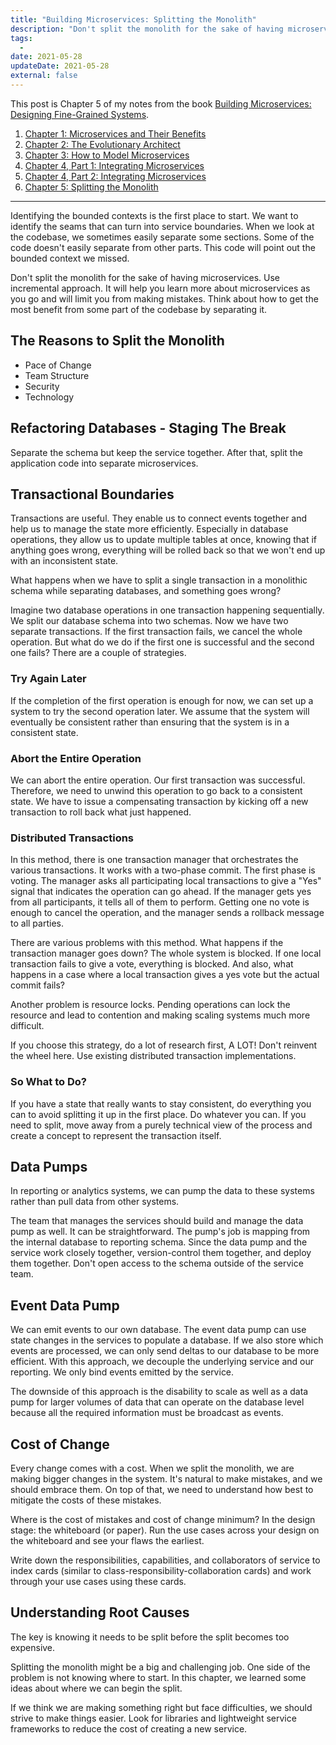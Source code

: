 ```yaml
---
title: "Building Microservices: Splitting the Monolith"
description: "Don't split the monolith for the sake of having microservices. Use incremental approach."
tags:
  -
date: 2021-05-28
updateDate: 2021-05-28
external: false
---
```


This post is Chapter 5 of my notes from the book [Building Microservices: Designing Fine-Grained Systems](https://samnewman.io/books/building_microservices/).

1. [Chapter 1: Microservices and Their Benefits](/books/microservices-and-their-benefits/)
2. [Chapter 2: The Evolutionary Architect](/books/the-evolutionary-architect/)
3. [Chapter 3: How to Model Microservices](/books/how-to-model-microservices/)
4. [Chapter 4, Part 1: Integrating Microservices](/books/integrating-microservices-part-1/)
5. [Chapter 4, Part 2: Integrating Microservices](/books/integrating-microservices-part-2/)
6. [Chapter 5: Splitting the Monolith](/books/splitting-the-monolith/)

---

Identifying the bounded contexts is the first place to start. We want to identify the seams that can turn into service boundaries. When we look at the codebase, we sometimes easily separate some sections. Some of the code doesn't easily separate from other parts. This code will point out the bounded context we missed.

Don't split the monolith for the sake of having microservices. Use incremental approach. It will help you learn more about microservices as you go and will limit you from making mistakes. Think about how to get the most benefit from some part of the codebase by separating it.

## The Reasons to Split the Monolith

- Pace of Change
- Team Structure
- Security
- Technology

## Refactoring Databases - Staging The Break

Separate the schema but keep the service together. After that, split the application code into separate microservices.

## Transactional Boundaries

Transactions are useful. They enable us to connect events together and help us to manage the state more efficiently. Especially in database operations, they allow us to update multiple tables at once, knowing that if anything goes wrong, everything will be rolled back so that we won't end up with an inconsistent state.

What happens when we have to split a single transaction in a monolithic schema while separating databases, and something goes wrong?

Imagine two database operations in one transaction happening sequentially. We split our database schema into two schemas. Now we have two separate transactions. If the first transaction fails, we cancel the whole operation. But what do we do if the first one is successful and the second one fails? There are a couple of strategies.

### Try Again Later

If the completion of the first operation is enough for now, we can set up a system to try the second operation later. We assume that the system will eventually be consistent rather than ensuring that the system is in a consistent state.

### Abort the Entire Operation

We can abort the entire operation. Our first transaction was successful. Therefore, we need to unwind this operation to go back to a consistent state. We have to issue a compensating transaction by kicking off a new transaction to roll back what just happened.

### Distributed Transactions

In this method, there is one transaction manager that orchestrates the various transactions. It works with a two-phase commit. The first phase is voting. The manager asks all participating local transactions to give a "Yes" signal that indicates the operation can go ahead. If the manager gets yes from all participants, it tells all of them to perform. Getting one no vote is enough to cancel the operation, and the manager sends a rollback message to all parties.

There are various problems with this method. What happens if the transaction manager goes down? The whole system is blocked. If one local transaction fails to give a vote, everything is blocked. And also, what happens in a case where a local transaction gives a yes vote but the actual commit fails?

Another problem is resource locks. Pending operations can lock the resource and lead to contention and making scaling systems much more difficult.

If you choose this strategy, do a lot of research first, A LOT! Don't reinvent the wheel here. Use existing distributed transaction implementations.

### So What to Do?

If you have a state that really wants to stay consistent, do everything you can to avoid splitting it up in the first place. Do whatever you can. If you need to split, move away from a purely technical view of the process and create a concept to represent the transaction itself.

## Data Pumps

In reporting or analytics systems, we can pump the data to these systems rather than pull data from other systems.

The team that manages the services should build and manage the data pump as well. It can be straightforward. The pump's job is mapping from the internal database to reporting schema. Since the data pump and the service work closely together, version-control them together, and deploy them together. Don't open access to the schema outside of the service team.

## Event Data Pump

We can emit events to our own database. The event data pump can use state changes in the services to populate a database. If we also store which events are processed, we can only send deltas to our database to be more efficient. With this approach, we decouple the underlying service and our reporting. We only bind events emitted by the service.

The downside of this approach is the disability to scale as well as a data pump for larger volumes of data that can operate on the database level because all the required information must be broadcast as events.

## Cost of Change

Every change comes with a cost. When we split the monolith, we are making bigger changes in the system. It's natural to make mistakes, and we should embrace them. On top of that, we need to understand how best to mitigate the costs of these mistakes.

Where is the cost of mistakes and cost of change minimum? In the design stage: the whiteboard (or paper). Run the use cases across your design on the whiteboard and see your flaws the earliest.

Write down the responsibilities, capabilities, and collaborators of service to index cards (similar to class-responsibility-collaboration cards) and work through your use cases using these cards.

## Understanding Root Causes

The key is knowing it needs to be split before the split becomes too expensive.

Splitting the monolith might be a big and challenging job. One side of the problem is not knowing where to start. In this chapter, we learned some ideas about where we can begin the split.

If we think we are making something right but face difficulties, we should strive to make things easier. Look for libraries and lightweight service frameworks to reduce the cost of creating a new service.
